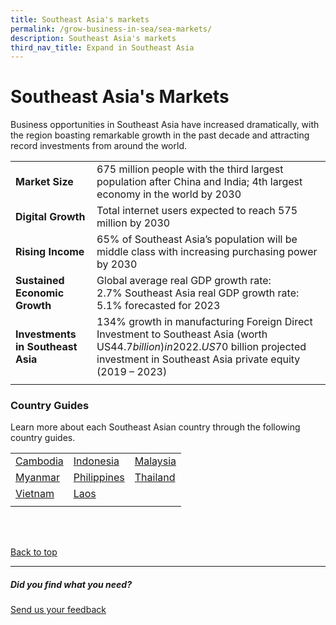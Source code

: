 ```yaml
---
title: Southeast Asia's markets
permalink: /grow-business-in-sea/sea-markets/
description: Southeast Asia's markets
third_nav_title: Expand in Southeast Asia
---
```

# Southeast Asia's Markets
Business opportunities in Southeast Asia have increased dramatically, with the region boasting remarkable growth in the past decade and attracting record investments from around the world.



|  |  | 
| -------- | -------- | 
|<b>Market Size</b>| 675 million people with the third largest population after China and India; 4th largest economy in the world by 2030 | 
|<b>Digital Growth</b>|Total internet users expected to reach 575 million by 2030 | 
|<b>Rising Income</b>| 65% of Southeast Asia’s population will be middle class with increasing purchasing power by 2030 | 
|<b>Sustained Economic Growth</b>|  Global average real GDP growth rate: 2.7%&nbsp;Southeast Asia real GDP growth rate: 5.1%&nbsp;forecasted for 2023 | 
|<b>Investments in Southeast Asia</b>| 134% growth in manufacturing Foreign Direct Investment to Southeast Asia (worth US$44.7 billion) in 2022. US$70 billion projected investment in Southeast Asia private equity (2019 – 2023)    | 
| | | <br>


### Country Guides
Learn more about each Southeast Asian country through the following country guides.<br>

|  |  |  |
| -------- | -------- | -------- |
| <a target="_blank" href="https://www.enterprisesg.gov.sg/Grow-Your-Business/go-global/market-guides/southeast-asia/Cambodia/overview">Cambodia</a><br> | <a target="_blank" href="https://www.enterprisesg.gov.sg/Grow-Your-Business/go-global/market-guides/southeast-asia/Indonesia/overview">Indonesia</a><br> | <a target="_blank" href="https://www.enterprisesg.gov.sg/Grow-Your-Business/go-global/market-guides/southeast-asia/malaysia/overview">Malaysia</a><br>  |
|<a target="_blank" href="https://www.enterprisesg.gov.sg/Grow-Your-Business/go-global/market-guides/southeast-asia/myanmar/overview">Myanmar</a> <br> | <a target="_blank" href="https://www.enterprisesg.gov.sg/Grow-Your-Business/go-global/market-guides/southeast-asia/philippines/overview">Philippines</a>[]()<br> |<a target="_blank" href="https://www.enterprisesg.gov.sg/Grow-Your-Business/go-global/market-guides/southeast-asia/thailand/overview">Thailand</a><br> |
|<a target="_blank" href="https://www.enterprisesg.gov.sg/Grow-Your-Business/go-global/market-guides/southeast-asia/vietnam/overview">Vietnam</a><br>  | <a target="_blank" href="https://www.enterprisesg.gov.sg/Grow-Your-Business/go-global/market-guides/southeast-asia/Laos/overview">Laos</a>[]() |  |
|  |  |  |

<br>
<br>

[Back to top](#southeast-asias-markets)
<br>
<hr>

##### Did you find what you need?
[Send us your feedback](https://form.gov.sg/642693623cb98f001239be0d)